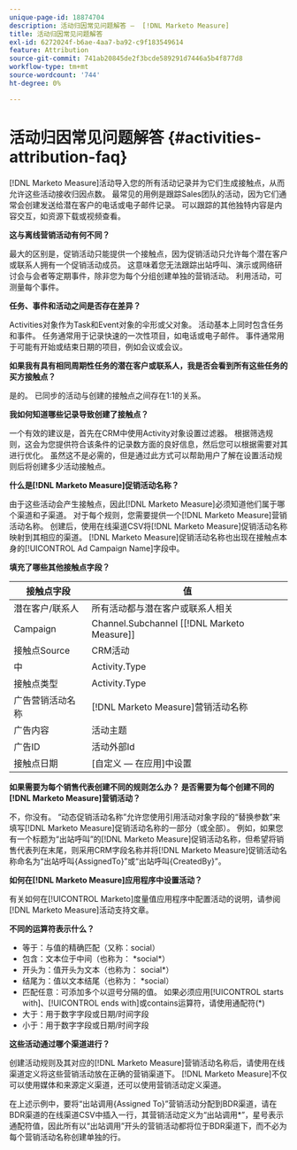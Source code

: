 ```yaml
---
unique-page-id: 18874704
description: 活动归因常见问题解答 —  [!DNL Marketo Measure]
title: 活动归因常见问题解答
exl-id: 6272024f-b6ae-4aa7-ba92-c9f183549614
feature: Attribution
source-git-commit: 741ab20845de2f3bcde589291d7446a5b4f877d8
workflow-type: tm+mt
source-wordcount: '744'
ht-degree: 0%

---
```


# 活动归因常见问题解答 {#activities-attribution-faq}

[!DNL Marketo Measure]活动导入您的所有活动记录并为它们生成接触点，从而允许这些活动接收归因点数。 最常见的用例是跟踪Sales团队的活动，因为它们通常会创建发送给潜在客户的电话或电子邮件记录。 可以跟踪的其他独特内容是内容交互，如资源下载或视频查看。

**这与离线营销活动有何不同？**

最大的区别是，促销活动只能提供一个接触点，因为促销活动只允许每个潜在客户或联系人拥有一个促销活动成员。 这意味着您无法跟踪出站呼叫、演示或网络研讨会与会者等定期事件，除非您为每个分组创建单独的营销活动。 利用活动，可测量每个事件。

**任务、事件和活动之间是否存在差异？**

Activities对象作为Task和Event对象的伞形或父对象。 活动基本上同时包含任务和事件。 任务通常用于记录快速的一次性项目，如电话或电子邮件。 事件通常用于可能有开始或结束日期的项目，例如会议或会议。

**如果我有具有相同周期性任务的潜在客户或联系人，我是否会看到所有这些任务的买方接触点？**

是的。 已同步的活动与创建的接触点之间存在1:1的关系。

**我如何知道哪些记录导致创建了接触点？**

一个有效的建议是，首先在CRM中使用Activity对象设置过滤器。 根据筛选规则，这会为您提供符合该条件的记录数方面的良好信息，然后您可以根据需要对其进行优化。 虽然这不是必需的，但是通过此方式可以帮助用户了解在设置活动规则后将创建多少活动接触点。

**什么是[!DNL Marketo Measure]促销活动名称？**

由于这些活动会产生接触点，因此[!DNL Marketo Measure]必须知道他们属于哪个渠道和子渠道。 对于每个规则，您需要提供一个[!DNL Marketo Measure]营销活动名称。 创建后，使用在线渠道CSV将[!DNL Marketo Measure]促销活动名称映射到其相应的渠道。 [!DNL Marketo Measure]促销活动名称也出现在接触点本身的[!UICONTROL Ad Campaign Name]字段中。

**填充了哪些其他接触点字段？**

| **接触点字段** | **值** |
|---|---|
| 潜在客户/联系人 | 所有活动都与潜在客户或联系人相关 |
| Campaign | Channel.Subchannel [[!DNL Marketo Measure]] |
| 接触点Source | CRM活动 |
| 中 | Activity.Type |
| 接触点类型 | Activity.Type |
| 广告营销活动名称 | [!DNL Marketo Measure]营销活动名称 |
| 广告内容 | 活动主题 |
| 广告ID | 活动外部Id |
| 接触点日期 | [自定义 — 在应用]中设置 |

**如果需要为每个销售代表创建不同的规则怎么办？ 是否需要为每个创建不同的[!DNL Marketo Measure]营销活动？**

不，你没有。 “动态促销活动名称”允许您使用引用活动对象字段的“替换参数”来填写[!DNL Marketo Measure]促销活动名称的一部分（或全部）。 例如，如果您有一个标题为“出站呼叫”的[!DNL Marketo Measure]促销活动名称，但希望将销售代表列在末尾，则采用CRM字段名称并将[!DNL Marketo Measure]促销活动名称命名为“出站呼叫{AssignedTo}”或“出站呼叫{CreatedBy}”。

**如何在[!DNL Marketo Measure]应用程序中设置活动？**

有关如何在[!UICONTROL Marketo]度量值应用程序中配置活动的说明，请参阅[!DNL Marketo Measure]活动支持文章。

**不同的运算符表示什么？**

* 等于：与值的精确匹配（又称：social）
* 包含：文本位于中间（也称为： &#42;social&#42;）
* 开头为：值开头为文本（也称为： social&#42;）
* 结尾为：值以文本结尾（也称为： &#42;social）
* 匹配任意：可添加多个以逗号分隔的值。 如果必须应用[!UICONTROL starts with]、[!UICONTROL ends with]或contains运算符，请使用通配符(&#42;)
* 大于：用于数字字段或日期/时间字段
* 小于：用于数字字段或日期/时间字段

**这些活动通过哪个渠道进行？**

创建活动规则及其对应的[!DNL Marketo Measure]营销活动名称后，请使用在线渠道定义将这些营销活动放在正确的营销渠道下。 [!DNL Marketo Measure]不仅可以使用媒体和来源定义渠道，还可以使用营销活动定义渠道。

在上述示例中，要将“出站调用{Assigned To}”营销活动分配到BDR渠道，请在BDR渠道的在线渠道CSV中插入一行，其营销活动定义为“出站调用&#42;”，星号表示通配符值，因此所有以“出站调用”开头的营销活动都将位于BDR渠道下，而不必为每个营销活动名称创建单独的行。
